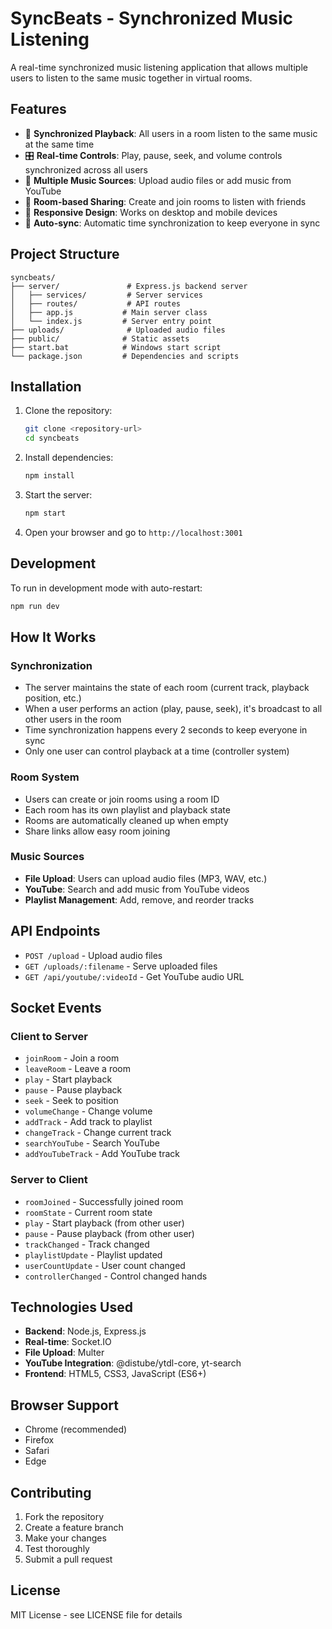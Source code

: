 # SyncBeats - Synchronized Music Listening

A real-time synchronized music listening application that allows multiple users to listen to the same music together in virtual rooms.

## Features

- 🎵 **Synchronized Playback**: All users in a room listen to the same music at the same time
- 🎛️ **Real-time Controls**: Play, pause, seek, and volume controls synchronized across all users
- 🎵 **Multiple Music Sources**: Upload audio files or add music from YouTube
- 👥 **Room-based Sharing**: Create and join rooms to listen with friends
- 📱 **Responsive Design**: Works on desktop and mobile devices
- 🔄 **Auto-sync**: Automatic time synchronization to keep everyone in sync

## Project Structure

```text
syncbeats/
├── server/               # Express.js backend server
│   ├── services/         # Server services
│   ├── routes/           # API routes
│   ├── app.js           # Main server class
│   └── index.js         # Server entry point
├── uploads/              # Uploaded audio files
├── public/              # Static assets
├── start.bat            # Windows start script
└── package.json         # Dependencies and scripts
```

## Installation

1. Clone the repository:

   ```bash
   git clone <repository-url>
   cd syncbeats
   ```

2. Install dependencies:

   ```bash
   npm install
   ```

3. Start the server:

   ```bash
   npm start
   ```

4. Open your browser and go to `http://localhost:3001`

## Development

To run in development mode with auto-restart:

```bash
npm run dev
```

## How It Works

### Synchronization

- The server maintains the state of each room (current track, playback position, etc.)
- When a user performs an action (play, pause, seek), it's broadcast to all other users in the room
- Time synchronization happens every 2 seconds to keep everyone in sync
- Only one user can control playback at a time (controller system)

### Room System

- Users can create or join rooms using a room ID
- Each room has its own playlist and playback state
- Rooms are automatically cleaned up when empty
- Share links allow easy room joining

### Music Sources

- **File Upload**: Users can upload audio files (MP3, WAV, etc.)
- **YouTube**: Search and add music from YouTube videos
- **Playlist Management**: Add, remove, and reorder tracks

## API Endpoints

- `POST /upload` - Upload audio files
- `GET /uploads/:filename` - Serve uploaded files
- `GET /api/youtube/:videoId` - Get YouTube audio URL

## Socket Events

### Client to Server

- `joinRoom` - Join a room
- `leaveRoom` - Leave a room
- `play` - Start playback
- `pause` - Pause playback
- `seek` - Seek to position
- `volumeChange` - Change volume
- `addTrack` - Add track to playlist
- `changeTrack` - Change current track
- `searchYouTube` - Search YouTube
- `addYouTubeTrack` - Add YouTube track

### Server to Client

- `roomJoined` - Successfully joined room
- `roomState` - Current room state
- `play` - Start playback (from other user)
- `pause` - Pause playback (from other user)
- `trackChanged` - Track changed
- `playlistUpdate` - Playlist updated
- `userCountUpdate` - User count changed
- `controllerChanged` - Control changed hands

## Technologies Used

- **Backend**: Node.js, Express.js
- **Real-time**: Socket.IO
- **File Upload**: Multer
- **YouTube Integration**: @distube/ytdl-core, yt-search
- **Frontend**: HTML5, CSS3, JavaScript (ES6+)

## Browser Support

- Chrome (recommended)
- Firefox
- Safari
- Edge

## Contributing

1. Fork the repository
2. Create a feature branch
3. Make your changes
4. Test thoroughly
5. Submit a pull request

## License

MIT License - see LICENSE file for details
 
 
 
 
 
 